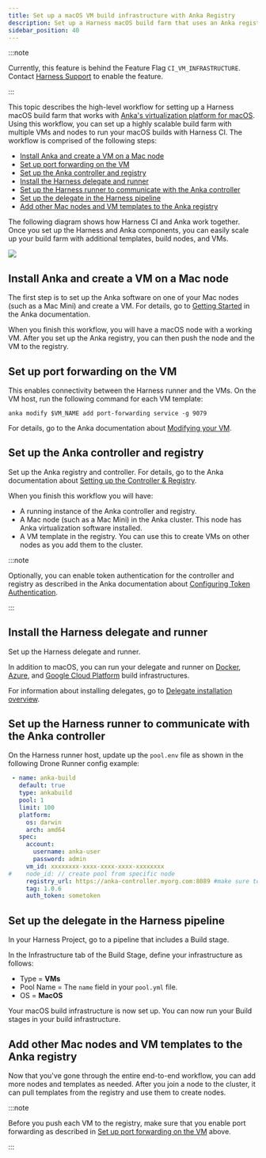 ```yaml
---
title: Set up a macOS VM build infrastructure with Anka Registry
description: Set up a Harness macOS build farm that uses an Anka registry and controller.
sidebar_position: 40
---
```


:::note

Currently, this feature is behind the Feature Flag `CI_VM_INFRASTRUCTURE`. Contact [Harness Support](mailto:support@harness.io) to enable the feature.

:::

This topic describes the high-level workflow for setting up a Harness macOS build farm that works with [Anka's virtualization platform for macOS](https://docs.veertu.com/anka/what-is-anka/). Using this workflow, you can set up a highly scalable build farm with multiple VMs and nodes to run your macOS builds with Harness CI. The workflow is comprised of the following steps:

- [Install Anka and create a VM on a Mac node](#install-anka-and-create-a-vm-on-a-mac-node)
- [Set up port forwarding on the VM](#set-up-port-forwarding-on-the-vm)
- [Set up the Anka controller and registry](#set-up-the-anka-controller-and-registry)
- [Install the Harness delegate and runner](#install-the-harness-delegate-and-runner)
- [Set up the Harness runner to communicate with the Anka controller](#set-up-the-harness-runner-to-communicate-with-the-anka-controller)
- [Set up the delegate in the Harness pipeline](#set-up-the-delegate-in-the-harness-pipeline)
- [Add other Mac nodes and VM templates to the Anka registry](#add-other-mac-nodes-and-vm-templates-to-the-anka-registry)

The following diagram shows how Harness CI and Anka work together. Once you set up the Harness and Anka components, you can easily scale up your build farm with additional templates, build nodes, and VMs.

![](../static/macos-build-infra-with-anka-registry-mult-nodes.png)

## Install Anka and create a VM on a Mac node

The first step is to set up the Anka software on one of your Mac nodes (such as a Mac Mini) and create a VM. For details, go to [Getting Started](https://docs.veertu.com/anka/anka-virtualization-cli/getting-started/) in the Anka documentation.

When you finish this workflow, you will have a macOS node with a working VM. After you set up the Anka registry, you can then push the node and the VM to the registry.

## Set up port forwarding on the VM

This enables connectivity between the Harness runner and the VMs. On the VM host, run the following command for each VM template:

```
anka modify $VM_NAME add port-forwarding service -g 9079
```

For details, go to the Anka documentation about [Modifying your VM](https://docs.veertu.com/anka/anka-virtualization-cli/getting-started/modifying-your-vm/).

##  Set up the Anka controller and registry

Set up the Anka registry and controller. For details, go to the Anka documentation about [Setting up the Controller & Registry](https://docs.veertu.com/anka/anka-build-cloud/getting-started/setup-controller-and-registry/).

When you finish this workflow you will have:

* A running instance of the Anka controller and registry.
* A Mac node (such as a Mac Mini) in the Anka cluster. This node has Anka virtualization software installed.
* A VM template in the registry. You can use this to create VMs on other nodes as you add them to the cluster.

:::note

Optionally, you can enable token authentication for the controller and registry as described in the Anka documentation about [Configuring Token Authentication](https://docs.veertu.com/anka/anka-build-cloud/advanced-security-features/token-authentication).

:::

## Install the Harness delegate and runner

Set up the Harness delegate and runner.

In addition to macOS, you can run your delegate and runner on [Docker](../define-a-docker-build-infrastructure.md), [Azure](define-a-ci-build-infrastructure-in-azure.md), and [Google Cloud Platform](define-a-ci-build-infrastructure-in-google-cloud-platform.md) build infrastructures.

For information about installing delegates, go to [Delegate installation overview](/docs/platform/delegates/install-delegates/overview).

## Set up the Harness runner to communicate with the Anka controller

On the Harness runner host, update up the `pool.env` file as shown in the following Drone Runner config example:

``` yaml
 - name: anka-build
   default: true
   type: ankabuild
   pool: 1
   limit: 100
   platform:
     os: darwin
     arch: amd64
   spec:
     account:
       username: anka-user
       password: admin
     vm_id: xxxxxxxx-xxxx-xxxx-xxxx-xxxxxxxx
#    node_id: // create pool from specific node
     registry_url: https://anka-controller.myorg.com:8089 #make sure to specify the controller URL
     tag: 1.0.6
     auth_token: sometoken
```

## Set up the delegate in the Harness pipeline

In your Harness Project, go to a pipeline that includes a Build stage.

In the Infrastructure tab of the Build Stage, define your infrastructure as follows:

* Type = **VMs**
* Pool Name = The `name` field in your `pool.yml` file.
* OS = **MacOS**

Your macOS build infrastructure is now set up. You can now run your Build stages in your build infrastructure.

##  Add other Mac nodes and VM templates to the Anka registry

Now that you've gone through the entire end-to-end workflow, you can add more nodes and templates as needed. After you join a node to the cluster, it can pull templates from the registry and use them to create nodes.

:::note

Before you push each VM to the registry, make sure that you enable port forwarding as described in [Set up port forwarding on the VM](#set-up-port-forwarding-on-the-vm) above.

:::
